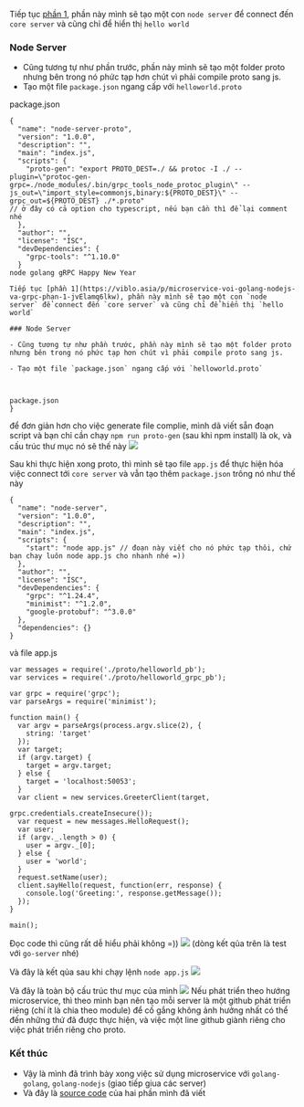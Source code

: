 Tiếp tục [phần 1](https://viblo.asia/p/microservice-voi-golang-nodejs-va-grpc-phan-1-jvElamq6lkw), phần này mình sẽ tạo một con `node server` để connect đến `core server` và cũng chỉ để hiển thị `hello world`
### Node Server
- Cũng tương tự như phần trước, phần này mình sẽ tạo một folder proto nhưng bên trong nó phức tạp hơn chút vì phải compile proto sang js.
- Tạo một file `package.json` ngang cấp với `helloworld.proto`

package.json
```
{
  "name": "node-server-proto",
  "version": "1.0.0",
  "description": "",
  "main": "index.js",
  "scripts": {
    "proto-gen": "export PROTO_DEST=./ && protoc -I ./ --plugin=\"protoc-gen-grpc=./node_modules/.bin/grpc_tools_node_protoc_plugin\" --js_out=\"import_style=commonjs,binary:${PROTO_DEST}\" --grpc_out=${PROTO_DEST} ./*.proto"
// ở đây có cả option cho typescript, nếu bạn cần thì để lại comment nhé
  },
  "author": "",
  "license": "ISC",
  "devDependencies": {
    "grpc-tools": "^1.10.0"
  }
node golang gRPC Happy New Year

Tiếp tục [phần 1](https://viblo.asia/p/microservice-voi-golang-nodejs-va-grpc-phan-1-jvElamq6lkw), phần này mình sẽ tạo một con `node server` để connect đến `core server` và cũng chỉ để hiển thị `hello world`

### Node Server

- Cũng tương tự như phần trước, phần này mình sẽ tạo một folder proto nhưng bên trong nó phức tạp hơn chút vì phải compile proto sang js.

- Tạo một file `package.json` ngang cấp với `helloworld.proto`

​

package.json
}
```
để đơn giản hơn cho việc generate file complie, mình dã viết sẵn đoạn script và bạn chỉ cần chạy `npm run proto-gen` (sau khi npm install) là ok, và cấu trúc thư mục nó sẽ thế này
![](https://images.viblo.asia/57914a0b-c1c5-481e-8945-4174817eca6e.png)

Sau khi thực hiện xong proto, thì mình sẽ tạo file `app.js` để thực hiện hóa việc connect tới `core server` và vẫn tạo thêm `package.json` trông nó như thế này
```
{
  "name": "node-server",
  "version": "1.0.0",
  "description": "",
  "main": "index.js",
  "scripts": {
    "start": "node app.js" // đoạn này viết cho nó phức tạp thôi, chứ bạn chạy luôn node app.js cho nhanh nhé =))
  },
  "author": "",
  "license": "ISC",
  "devDependencies": {
    "grpc": "^1.24.4",
    "minimist": "^1.2.0",
    "google-protobuf": "^3.0.0"
  },
  "dependencies": {}
}
```
và file app.js
```
var messages = require('./proto/helloworld_pb');
var services = require('./proto/helloworld_grpc_pb');

var grpc = require('grpc');
var parseArgs = require('minimist');

function main() {
  var argv = parseArgs(process.argv.slice(2), {
    string: 'target'
  });
  var target;
  if (argv.target) {
    target = argv.target;
  } else {
    target = 'localhost:50053';
  }
  var client = new services.GreeterClient(target,
                                          grpc.credentials.createInsecure());
  var request = new messages.HelloRequest();
  var user;
  if (argv._.length > 0) {
    user = argv._[0]; 
  } else {
    user = 'world';
  }
  request.setName(user);
  client.sayHello(request, function(err, response) {
    console.log('Greeting:', response.getMessage());
  });
}

main();
```
Đọc code thì cũng rất dễ hiểu phải không =))
![](https://images.viblo.asia/eb6894d2-a1b3-402d-a2e0-6f044c0172ae.png)
(dòng kết qủa trên là test với `go-server` nhé)

Và đây là kết qủa sau khi chạy lệnh `node app.js`
![](https://images.viblo.asia/920a9be6-5d42-4d6c-b48e-5b73b0d9a8a9.png)

Và đây là toàn bộ cấu trúc thư mục của mình
![](https://images.viblo.asia/40164db3-a5fb-45da-82a9-4025d6765ee1.png)
Nếu phát triển theo hướng microservice, thì theo mình bạn nên tạo mỗi server là một github phát triển riêng (chí ít là chia theo module) để cố gắng không ảnh hưởng nhất có thể đến những thứ đã được thực hiện, và việc một line github giành riêng cho việc phát triển riêng cho proto.
### Kết thúc
- Vậy là mình đã trình bày xong việc sử dụng microservice với `golang-golang`, `golang-nodejs` (giao tiếp giua các server) 
- Và đây là [source code](https://github.com/sontt-1215/microservice) của hai phần mình đã viết